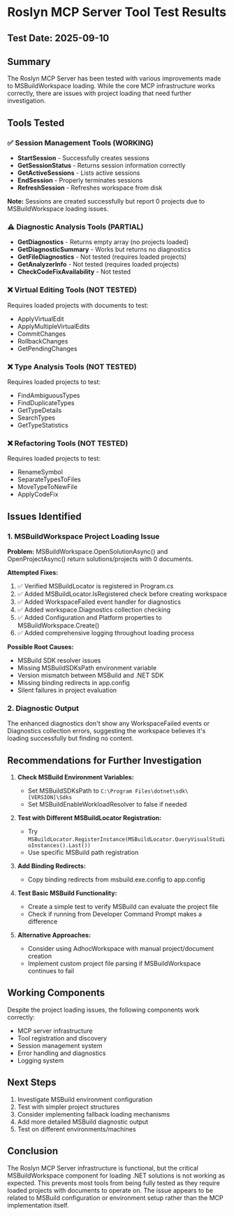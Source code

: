 # Roslyn MCP Server Tool Test Results

## Test Date: 2025-09-10

## Summary
The Roslyn MCP Server has been tested with various improvements made to MSBuildWorkspace loading. While the core MCP infrastructure works correctly, there are issues with project loading that need further investigation.

## Tools Tested

### ✅ Session Management Tools (WORKING)
- **StartSession** - Successfully creates sessions
- **GetSessionStatus** - Returns session information correctly
- **GetActiveSessions** - Lists active sessions
- **EndSession** - Properly terminates sessions
- **RefreshSession** - Refreshes workspace from disk

**Note:** Sessions are created successfully but report 0 projects due to MSBuildWorkspace loading issues.

### ⚠️ Diagnostic Analysis Tools (PARTIAL)
- **GetDiagnostics** - Returns empty array (no projects loaded)
- **GetDiagnosticSummary** - Works but returns no diagnostics
- **GetFileDiagnostics** - Not tested (requires loaded projects)
- **GetAnalyzerInfo** - Not tested (requires loaded projects)
- **CheckCodeFixAvailability** - Not tested

### ❌ Virtual Editing Tools (NOT TESTED)
Requires loaded projects with documents to test:
- ApplyVirtualEdit
- ApplyMultipleVirtualEdits
- CommitChanges
- RollbackChanges
- GetPendingChanges

### ❌ Type Analysis Tools (NOT TESTED)
Requires loaded projects to test:
- FindAmbiguousTypes
- FindDuplicateTypes
- GetTypeDetails
- SearchTypes
- GetTypeStatistics

### ❌ Refactoring Tools (NOT TESTED)
Requires loaded projects to test:
- RenameSymbol
- SeparateTypesToFiles
- MoveTypeToNewFile
- ApplyCodeFix

## Issues Identified

### 1. MSBuildWorkspace Project Loading Issue
**Problem:** MSBuildWorkspace.OpenSolutionAsync() and OpenProjectAsync() return solutions/projects with 0 documents.

**Attempted Fixes:**
1. ✅ Verified MSBuildLocator is registered in Program.cs
2. ✅ Added MSBuildLocator.IsRegistered check before creating workspace
3. ✅ Added WorkspaceFailed event handler for diagnostics
4. ✅ Added workspace.Diagnostics collection checking
5. ✅ Added Configuration and Platform properties to MSBuildWorkspace.Create()
6. ✅ Added comprehensive logging throughout loading process

**Possible Root Causes:**
- MSBuild SDK resolver issues
- Missing MSBuildSDKsPath environment variable
- Version mismatch between MSBuild and .NET SDK
- Missing binding redirects in app.config
- Silent failures in project evaluation

### 2. Diagnostic Output
The enhanced diagnostics don't show any WorkspaceFailed events or Diagnostics collection errors, suggesting the workspace believes it's loading successfully but finding no content.

## Recommendations for Further Investigation

1. **Check MSBuild Environment Variables:**
   - Set MSBuildSDKsPath to `C:\Program Files\dotnet\sdk\[VERSION]\Sdks`
   - Set MSBuildEnableWorkloadResolver to false if needed

2. **Test with Different MSBuildLocator Registration:**
   - Try `MSBuildLocator.RegisterInstance(MSBuildLocator.QueryVisualStudioInstances().Last())`
   - Use specific MSBuild path registration

3. **Add Binding Redirects:**
   - Copy binding redirects from msbuild.exe.config to app.config

4. **Test Basic MSBuild Functionality:**
   - Create a simple test to verify MSBuild can evaluate the project file
   - Check if running from Developer Command Prompt makes a difference

5. **Alternative Approaches:**
   - Consider using AdhocWorkspace with manual project/document creation
   - Implement custom project file parsing if MSBuildWorkspace continues to fail

## Working Components

Despite the project loading issues, the following components work correctly:
- MCP server infrastructure
- Tool registration and discovery
- Session management system
- Error handling and diagnostics
- Logging system

## Next Steps

1. Investigate MSBuild environment configuration
2. Test with simpler project structures
3. Consider implementing fallback loading mechanisms
4. Add more detailed MSBuild diagnostic output
5. Test on different environments/machines

## Conclusion

The Roslyn MCP Server infrastructure is functional, but the critical MSBuildWorkspace component for loading .NET solutions is not working as expected. This prevents most tools from being fully tested as they require loaded projects with documents to operate on. The issue appears to be related to MSBuild configuration or environment setup rather than the MCP implementation itself.